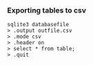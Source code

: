 ### Exporting tables to csv

	sqlite3 databasefile
	> .output outfile.csv
	> .mode csv
	> .header on
	> select * from table;
	> .quit
